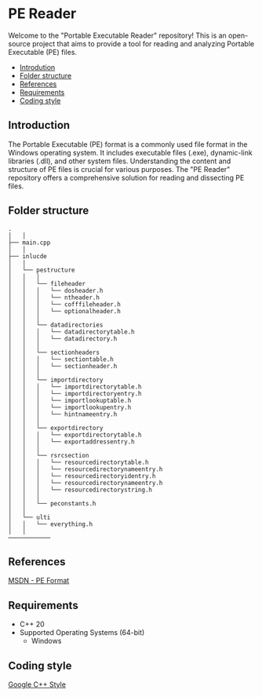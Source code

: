 # PE Reader

Welcome to the "Portable Executable Reader" repository! This is an open-source project that aims to provide a tool for reading and analyzing Portable Executable (PE) files.

- [Introdution](#introduction)
- [Folder structure](#folder-structure)
- [References](#references)
- [Requirements](#requirements)
- [Coding style](#coding-style)

Introduction
----------------
The Portable Executable (PE) format is a commonly used file format in the Windows operating system. It includes executable files (.exe), dynamic-link libraries (.dll), and other system files. Understanding the content and structure of PE files is crucial for various purposes. The "PE Reader" repository offers a comprehensive solution for reading and dissecting PE files.

Folder structure
----------------
```
.
│   │
├── main.cpp
│   │
├── inlucde
│   │
│   └── pestructure
│   │   │ 
│   │   └── fileheader
│   │   │   └── dosheader.h
│   │   │   └── ntheader.h
│   │   │   └── cofffileheader.h
│   │   │   └── optionalheader.h
│   │   │ 
│   │   └── datadirectories
│   │   │   └── datadirectorytable.h
│   │   │   └── datadirectory.h
│   │   │ 
│   │   └── sectionheaders
│   │   │   └── sectiontable.h
│   │   │   └── sectionheader.h
│   │   │ 
│   │   └── importdirectory
│   │   │   └── importdirectorytable.h
│   │   │   └── importdirectoryentry.h
│   │   │   └── importlookuptable.h
│   │   │   └── importlookupentry.h
│   │   │   └── hintnameentry.h
│   │   │ 
│   │   └── exportdirectory
│   │   │   └── exportdirectorytable.h
│   │   │   └── exportaddressentry.h
│   │   │ 
│   │   └── rsrcsection
│   │   │   └── resourcedirectorytable.h
│   │   │   └── resourcedirectorynameentry.h
│   │   │   └── resourcedirectoryidentry.h
│   │   │   └── resourcedirectorynameentry.h
│   │   │   └── resourcedirectorystring.h
│   │   │ 
│   │   └── peconstants.h
│   │
│   └── ulti
│   │   └── everything.h
│   │
────────────	
```

References
----------------
[MSDN - PE Format](https://learn.microsoft.com/en-us/windows/win32/debug/pe-format)

Requirements
---
* C++ 20
* Supported Operating Systems (64-bit)
  * Windows

Coding style
------------
[Google C++ Style](https://google.github.io/styleguide/cppguide.html)
